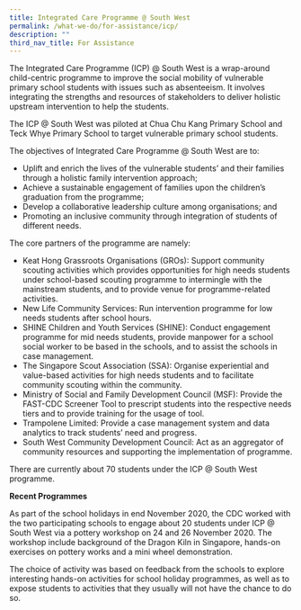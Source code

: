 ```yaml
---
title: Integrated Care Programme @ South West
permalink: /what-we-do/for-assistance/icp/
description: ""
third_nav_title: For Assistance
---
```

The Integrated Care Programme (ICP) @ South West is a wrap-around child-centric programme to improve the social mobility of vulnerable primary school students with issues such as absenteeism. It involves integrating the strengths and resources of stakeholders to deliver holistic upstream intervention to help the students. 

The ICP @ South West was piloted at Chua Chu Kang Primary School and Teck Whye Primary School to target vulnerable primary school students. 

The objectives of Integrated Care Programme @ South West are to: 

* Uplift and enrich the lives of the vulnerable students’ and their families through a holistic family intervention approach;
* Achieve a sustainable engagement of families upon the children’s graduation from the programme;
* Develop a collaborative leadership culture among organisations; and
* Promoting an inclusive community through integration of students of different needs.

The core partners of the programme are namely:

* Keat Hong Grassroots Organisations (GROs): Support community scouting activities which provides opportunities for high needs students under school-based scouting programme to intermingle with the mainstream students, and to provide venue for programme-related activities.
* New Life Community Services: Run intervention programme for low needs students after school hours.
* SHINE Children and Youth Services (SHINE): Conduct engagement programme for mid needs students, provide manpower for a school social worker to be based in the schools, and to assist the schools in case management.
* The Singapore Scout Association (SSA): Organise experiential and value-based activities for high needs students and to facilitate community scouting within the community.
* Ministry of Social and Family Development Council (MSF): Provide the FAST-CDC Screener Tool to prescript students into the respective needs tiers and to provide training for the usage of tool.
* Trampolene Limited: Provide a case management system and data analytics to track students’ need and progress.
* South West Community Development Council: Act as an aggregator of community resources and supporting the implementation of programme.

There are currently about 70 students under the ICP @ South West programme. 

**Recent Programmes**

As part of the school holidays in end November 2020, the CDC worked with the two participating schools to engage about 20 students under ICP @ South West via a pottery workshop on 24 and 26 November 2020. The workshop include background of the Dragon Kiln in Singapore, hands-on exercises on pottery works and a mini wheel demonstration. 

The choice of activity was based on feedback from the schools to explore interesting hands-on activities for school holiday programmes, as well as to expose students to activities that they usually will not have the chance to do so.